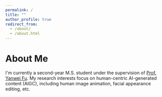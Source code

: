 ```yaml
---
permalink: /
title: ""
author_profile: true
redirect_from: 
  - /about/
  - /about.html
---
```


About Me
======
I'm currently a second-year M.S. student under the supervision of [Prof. Yanwei Fu](https://scholar.google.co.uk/citations?user=Vg54TcsAAAAJ&hl=en). 
My research interests focus on human-centric AI-generated content (AIGC), including human image animation, facial appearance editing, etc.